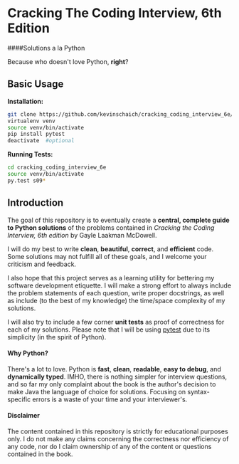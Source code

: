 # Cracking The Coding Interview, 6th Edition

####Solutions a la Python

Because who doesn't love Python, **right**?

## Basic Usage

**Installation:**

```sh
git clone https://github.com/kevinschaich/cracking_coding_interview_6e/
virtualenv venv
source venv/bin/activate
pip install pytest
deactivate  #optional
```

**Running Tests:**

```sh
cd cracking_coding_interview_6e
source venv/bin/activate
py.test s09*
```

## Introduction

The goal of this repository is to eventually create a **central, complete guide to Python solutions** of the problems contained in *Cracking the Coding Interview, 6th edition* by Gayle Laakman McDowell.

I will do my best to write **clean**, **beautiful**, **correct**, and **efficient** code. Some solutions may not fulfill all of these goals, and I welcome your criticism and feedback.

I also hope that this project serves as a learning utility for bettering my software development etiquette. I will make a strong effort to always include the problem statements of each question, write proper docstrings, as well as include (to the best of my knowledge) the time/space complexity of my solutions.

I will also try to include a few corner **unit tests** as proof of correctness for each of my solutions. Please note that I will be using [pytest](http://www.pytest.org) due to its simplicity (in the spirit of Python).

#### Why Python?

There's a lot to love. Python is **fast**, **clean**, **readable**, **easy to debug**, and **dynamically typed**. IMHO, there is nothing simpler for interview questions, and so far my only complaint about the book is the author's decision to make Java the language of choice for solutions. Focusing on syntax-specific errors is a waste of your time and your interviewer's.

#### Disclaimer

The content contained in this repository is strictly for educational purposes only. I do not make any claims concerning the correctness nor efficiency of any code, nor do I claim ownership of any of the content or questions contained in the book.
